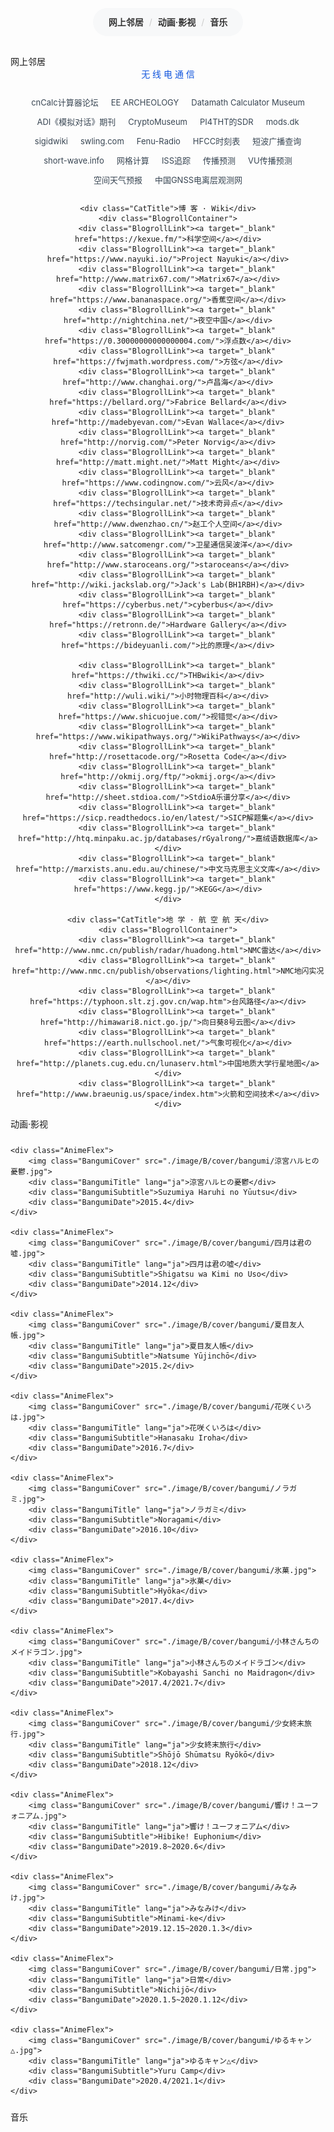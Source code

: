 
<script>
function TurnToCollectionSection(elementId) {
    let targetTop = window.pageYOffset + $(`#${elementId}`)[0].getBoundingClientRect().top;
    $('html, body').animate({ scrollTop: targetTop-40 }, 200, 'easeOutExpo'); // 照顾顶部sticky导航栏的40px高度
}
</script>

<style>
.SectionToggle {
    cursor: pointer;
}

a {
    color: inherit;
    text-decoration: none;
    cursor: pointer;
}
a:hover {
    text-decoration: underline;
    color: #15d;
}

@media(min-width:651px) {
    .RigsTitleImage {
        display: block;
        margin: 10px auto;
        width: 50%;
    }
}
@media(max-width:650px) {
    .RigsTitleImage {
        display: block;
        margin: 10px auto;
        width: 100%;
    }
}

.RigsImage {
    display: block;
    margin: 10px auto;
    width: 100%;
    border: none;
    border-radius: 5px;
}
.CollectionTag {
    display: inline-block;
    background-color: #15e1;
    color: #15e;
    font-size: smaller;
    border-radius: 100px;
    padding: 2px 6px 2px 6px;
    margin: 0 3px;
}

.RigListContainer {
    text-align: center;
    overflow-x: auto;
}
.RigList {
    /* width: 100%; */
    border-collapse: collapse;
    border-spacing: 0;
    margin: 0 auto;
}

.RigName { min-width: 12em; text-align: left; font-weight: bold; padding: 5px 5px 5px 30px; }
.RigInfo { text-align: left; padding: 5px 30px 5px 5px; }

.RigList th, .RigList td {
    color: #666;
    font-size: 12px;
    line-height: 20px;
    border-top: 1px solid #eee;
    border-bottom: 1px solid #eee;
    border-left: none;
    border-right: none;
}

.RigType {
    padding: 15px 0 !important;
    /* font-weight: bold !important; */
    font-size: 15px !important;
    letter-spacing: 2px;
    color: #15e !important;
    border-top: none !important;
}

.CollectionNav {
    text-align: center;
    margin: 30px auto;
    color: #ccc;
    background: #f7f8f9;
    width: fit-content;
    padding: 10px 20px;
    border-radius: 100px;
    font-size: 14px;
    line-height: 25px;
}
.CollectionSectionSwitch {
    margin: 5px;
    color: #333;
    font-weight: 600;
    cursor: pointer;
}
.CollectionSectionSwitch:hover {
    color: #15e;
}

.ComputerListToggle {
    margin: 20px 0;
    font-size: 16px;
    font-weight: bold;
    color: #234;
    cursor: pointer;
}
</style>

<div class="CollectionNav">
    <!-- <span class="CollectionSectionSwitch" onclick="TurnToCollectionSection(`collections_radio`);">无线电设备</span> / -->
    <span class="CollectionSectionSwitch" onclick="TurnToCollectionSection(`collections_link`);">网上邻居</span> /
    <span class="CollectionSectionSwitch" onclick="TurnToCollectionSection(`collections_anime`);">动画·影视</span> /
    <span class="CollectionSectionSwitch" onclick="TurnToCollectionSection(`collections_music`);">音乐</span>
</div>

<!--
<div class="SectionHeader SectionToggle" id="collections_radio" onclick="$(`#collections_radio_main`).fadeToggle(200);">
    无线电设备
</div>

<div id="collections_radio_main">

    <img src="image/G3/rigs/rigs.jpg" class="RigsTitleImage">

    <div class="RigListContainer">
        <table class="RigList">
            <tr><td class="RigType" colspan="2">业余收发信机</td></tr>
            <tr>
                <td class="RigName">Icom IC-705</td>
                <td class="RigInfo">HF/VHF/UHF便携电台，最大发射功率10W。<br>型号核准码：2020FP14257。</td>
            </tr>
            <tr>
                <td class="RigName">宝锋 UV-5R</td>
                <td class="RigInfo">VHF/UHF手持电台，标称发射功率5W。<br>型号核准码：2017FR3280。</td>
            </tr>
        </table>
    </div>
</div>
-->



<style>
.BlogrollContainer {
    display: flex;
    justify-content: center;
    align-items: baseline;
    flex-wrap: wrap;
    padding: 0 20px;
    margin: 20px auto;
}
.BlogrollLink {
    margin: 3px 10px;
    font-size: 13px;
    line-height: 25px;
    text-align: center;
    color: #394653;
}
.CatTitle {
    font-size: 14px;
    color: #15d;
    line-height: 1.5;
    text-align: center;
}
</style>

<div class="SectionHeader SectionToggle" id="collections_link" onclick="$(`#collections_link_main`).fadeToggle(200);">网上邻居</div>
    <div id="collections_link_main" style="text-align: center;">
    <!-- <img src="./image/B/nagato-yuki.jpg" style="width: 60%; border-radius: 10px; max-width: 480px; margin: 0 auto;"> -->
    <div class="CatTitle">无 线 电 通 信</div>
    <div class="BlogrollContainer">
        <div class="BlogrollLink"><a target="_blank" href="http://www.cncalc.org/">cnCalc计算器论坛</a></div>
        <div class="BlogrollLink"><a target="_blank" href="http://7400.me/">EE ARCHEOLOGY</a></div>
        <div class="BlogrollLink"><a target="_blank" href="http://www.datamath.org/">Datamath Calculator Museum</a></div>
        <div class="BlogrollLink"><a target="_blank" href="https://www.analog.com/cn/analog-dialogue.html">ADI《模拟对话》期刊</a></div>
        <div class="BlogrollLink"><a target="_blank" href="https://www.cryptomuseum.com/">CryptoMuseum</a></div>
        <div class="BlogrollLink"><a target="_blank" href="http://websdr.ewi.utwente.nl:8901/">PI4THT的SDR</a></div>
        <div class="BlogrollLink"><a target="_blank" href="https://www.mods.dk/">mods.dk</a></div>
        <div class="BlogrollLink"><a target="_blank" href="https://www.sigidwiki.com/">sigidwiki</a></div>
        <div class="BlogrollLink"><a target="_blank" href="https://swling.com/">swling.com</a></div>
        <div class="BlogrollLink"><a target="_blank" href="https://www.fenu-radio.ch/">Fenu-Radio</a></div>
        <div class="BlogrollLink"><a target="_blank" href="http://www.hfcc.org/schedule/">HFCC时刻表</a></div>
        <div class="BlogrollLink"><a target="_blank" href="https://shortwaveschedule.com/index.php?now">短波广播查询</a></div>
        <div class="BlogrollLink"><a target="_blank" href="https://www.short-wave.info/index.php">short-wave.info</a></div>
        <div class="BlogrollLink"><a target="_blank" href="https://dxcluster.ha8tks.hu/hamgeocoding/">网格计算</a></div>
        <div class="BlogrollLink"><a target="_blank" href="https://spotthestation.nasa.gov/tracking_map.cfm">ISS追踪</a></div>
        <div class="BlogrollLink"><a target="_blank" href="http://www.hamqsl.com/radio/">传播预测</a></div>
        <div class="BlogrollLink"><a target="_blank" href="https://www.dxinfocentre.com/tropo_eas.html">VU传播预测</a></div>
        <div class="BlogrollLink"><a target="_blank" href="http://www.nsmc.org.cn/NSMC/spaceweather/cn/sws/index.html">空间天气预报</a></div>
        <div class="BlogrollLink"><a target="_blank" href="http://gnss.stern.ac.cn/index.asp">中国GNSS电离层观测网</a></div>
    </div>

    <div class="CatTitle">博 客 · Wiki</div>
    <div class="BlogrollContainer">
        <div class="BlogrollLink"><a target="_blank" href="https://kexue.fm/">科学空间</a></div>
        <div class="BlogrollLink"><a target="_blank" href="https://www.nayuki.io/">Project Nayuki</a></div>
        <div class="BlogrollLink"><a target="_blank" href="http://www.matrix67.com/">Matrix67</a></div>
        <div class="BlogrollLink"><a target="_blank" href="https://www.bananaspace.org/">香蕉空间</a></div>
        <div class="BlogrollLink"><a target="_blank" href="http://nightchina.net/">夜空中国</a></div>
        <div class="BlogrollLink"><a target="_blank" href="https://0.30000000000000004.com/">浮点数</a></div>
        <div class="BlogrollLink"><a target="_blank" href="https://fwjmath.wordpress.com/">方弦</a></div>
        <div class="BlogrollLink"><a target="_blank" href="http://www.changhai.org/">卢昌海</a></div>
        <div class="BlogrollLink"><a target="_blank" href="https://bellard.org/">Fabrice Bellard</a></div>
        <div class="BlogrollLink"><a target="_blank" href="http://madebyevan.com/">Evan Wallace</a></div>
        <div class="BlogrollLink"><a target="_blank" href="http://norvig.com/">Peter Norvig</a></div>
        <div class="BlogrollLink"><a target="_blank" href="http://matt.might.net/">Matt Might</a></div>
        <div class="BlogrollLink"><a target="_blank" href="https://www.codingnow.com/">云风</a></div>
        <div class="BlogrollLink"><a target="_blank" href="https://techsingular.net/">技术奇异点</a></div>
        <div class="BlogrollLink"><a target="_blank" href="http://www.dwenzhao.cn/">赵工个人空间</a></div>
        <div class="BlogrollLink"><a target="_blank" href="http://www.satcomengr.com/">卫星通信吴波洋</a></div>
        <div class="BlogrollLink"><a target="_blank" href="http://www.staroceans.org/">staroceans</a></div>
        <div class="BlogrollLink"><a target="_blank" href="http://wiki.jackslab.org/">Jack's Lab(BH1RBH)</a></div>
        <div class="BlogrollLink"><a target="_blank" href="https://cyberbus.net/">cyberbus</a></div>
        <div class="BlogrollLink"><a target="_blank" href="https://retronn.de/">Hardware Gallery</a></div>
        <div class="BlogrollLink"><a target="_blank" href="https://bideyuanli.com/">比的原理</a></div>

        <div class="BlogrollLink"><a target="_blank" href="https://thwiki.cc/">THBwiki</a></div>
        <div class="BlogrollLink"><a target="_blank" href="http://wuli.wiki/">小时物理百科</a></div>
        <div class="BlogrollLink"><a target="_blank" href="https://www.shicuojue.com/">视错觉</a></div>
        <div class="BlogrollLink"><a target="_blank" href="https://www.wikipathways.org/">WikiPathways</a></div>
        <div class="BlogrollLink"><a target="_blank" href="http://rosettacode.org/">Rosetta Code</a></div>
        <div class="BlogrollLink"><a target="_blank" href="http://okmij.org/ftp/">okmij.org</a></div>
        <div class="BlogrollLink"><a target="_blank" href="http://sheet.stdioa.com/">StdioA乐谱分享</a></div>
        <div class="BlogrollLink"><a target="_blank" href="https://sicp.readthedocs.io/en/latest/">SICP解题集</a></div>
        <div class="BlogrollLink"><a target="_blank" href="http://htq.minpaku.ac.jp/databases/rGyalrong/">嘉绒语数据库</a></div>
        <div class="BlogrollLink"><a target="_blank" href="http://marxists.anu.edu.au/chinese/">中文马克思主义文库</a></div>
        <div class="BlogrollLink"><a target="_blank" href="https://www.kegg.jp/">KEGG</a></div>
    </div>

    <div class="CatTitle">地 学 · 航 空 航 天</div>
    <div class="BlogrollContainer">
        <div class="BlogrollLink"><a target="_blank" href="http://www.nmc.cn/publish/radar/huadong.html">NMC雷达</a></div>
        <div class="BlogrollLink"><a target="_blank" href="http://www.nmc.cn/publish/observations/lighting.html">NMC地闪实况</a></div>
        <div class="BlogrollLink"><a target="_blank" href="https://typhoon.slt.zj.gov.cn/wap.htm">台风路径</a></div>
        <div class="BlogrollLink"><a target="_blank" href="http://himawari8.nict.go.jp/">向日葵8号云图</a></div>
        <div class="BlogrollLink"><a target="_blank" href="https://earth.nullschool.net/">气象可视化</a></div>
        <div class="BlogrollLink"><a target="_blank" href="http://planets.cug.edu.cn/lunaserv.html">中国地质大学行星地图</a></div>
        <div class="BlogrollLink"><a target="_blank" href="http://www.braeunig.us/space/index.htm">火箭和空间技术</a></div>
    </div>
</div>

<style>
.AnimeFlexContainer {
    display: flex; flex-wrap: wrap; justify-content: center; align-items: baseline;
    margin: 10px auto;
}
.AnimeFlex {
    width: 120px;
    margin: 5px;
    /* padding: 10px; */
    text-align: center;
    /* background: linear-gradient(0deg, #eef0f2, #fafafa, #eef0f2); */
    border-radius: 4px;
    box-shadow: 0px 0px 5px 0px #aaaabb88;
    overflow: hidden;
}
.BangumiCover {
    width: 100%;
    display: block;
    max-height: 170px;
    margin: auto;
}
.BangumiTitle { padding: 5px 5px 0 5px; color: #112; font-size: 11px; }
.BangumiSubtitle { padding: 0; font-size: 10px; font-weight: normal; color: #ccc; line-height: 1.6; transform: scale(0.86); }
.BangumiDate { padding: 0 5px 5px 5px; font-size: 10px; color: #aaa; margin: 0 auto; }

</style>


<div class="SectionHeader SectionToggle" id="collections_anime" onclick="$(`#collections_anime_main`).fadeToggle(200);">
    动画·影视
</div>

<div class="AnimeFlexContainer" id="collections_anime_main">

    <div class="AnimeFlex">
        <img class="BangumiCover" src="./image/B/cover/bangumi/涼宮ハルヒの憂鬱.jpg">
        <div class="BangumiTitle" lang="ja">涼宮ハルヒの憂鬱</div>
        <div class="BangumiSubtitle">Suzumiya Haruhi no Yūutsu</div>
        <div class="BangumiDate">2015.4</div>
    </div>

    <div class="AnimeFlex">
        <img class="BangumiCover" src="./image/B/cover/bangumi/四月は君の嘘.jpg">
        <div class="BangumiTitle" lang="ja">四月は君の嘘</div>
        <div class="BangumiSubtitle">Shigatsu wa Kimi no Uso</div>
        <div class="BangumiDate">2014.12</div>
    </div>

    <div class="AnimeFlex">
        <img class="BangumiCover" src="./image/B/cover/bangumi/夏目友人帳.jpg">
        <div class="BangumiTitle" lang="ja">夏目友人帳</div>
        <div class="BangumiSubtitle">Natsume Yūjinchō</div>
        <div class="BangumiDate">2015.2</div>
    </div>

    <div class="AnimeFlex">
        <img class="BangumiCover" src="./image/B/cover/bangumi/花咲くいろは.jpg">
        <div class="BangumiTitle" lang="ja">花咲くいろは</div>
        <div class="BangumiSubtitle">Hanasaku Iroha</div>
        <div class="BangumiDate">2016.7</div>
    </div>

    <div class="AnimeFlex">
        <img class="BangumiCover" src="./image/B/cover/bangumi/ノラガミ.jpg">
        <div class="BangumiTitle" lang="ja">ノラガミ</div>
        <div class="BangumiSubtitle">Noragami</div>
        <div class="BangumiDate">2016.10</div>
    </div>

    <div class="AnimeFlex">
        <img class="BangumiCover" src="./image/B/cover/bangumi/氷菓.jpg">
        <div class="BangumiTitle" lang="ja">氷菓</div>
        <div class="BangumiSubtitle">Hyōka</div>
        <div class="BangumiDate">2017.4</div>
    </div>

    <div class="AnimeFlex">
        <img class="BangumiCover" src="./image/B/cover/bangumi/小林さんちのメイドラゴン.jpg">
        <div class="BangumiTitle" lang="ja">小林さんちのメイドラゴン</div>
        <div class="BangumiSubtitle">Kobayashi Sanchi no Maidragon</div>
        <div class="BangumiDate">2017.4/2021.7</div>
    </div>

    <div class="AnimeFlex">
        <img class="BangumiCover" src="./image/B/cover/bangumi/少女終末旅行.jpg">
        <div class="BangumiTitle" lang="ja">少女終末旅行</div>
        <div class="BangumiSubtitle">Shōjō Shūmatsu Ryōkō</div>
        <div class="BangumiDate">2018.12</div>
    </div>

    <div class="AnimeFlex">
        <img class="BangumiCover" src="./image/B/cover/bangumi/響け！ユーフォニアム.jpg">
        <div class="BangumiTitle" lang="ja">響け！ユーフォニアム</div>
        <div class="BangumiSubtitle">Hibike! Euphonium</div>
        <div class="BangumiDate">2019.8~2020.6</div>
    </div>

    <div class="AnimeFlex">
        <img class="BangumiCover" src="./image/B/cover/bangumi/みなみけ.jpg">
        <div class="BangumiTitle" lang="ja">みなみけ</div>
        <div class="BangumiSubtitle">Minami-ke</div>
        <div class="BangumiDate">2019.12.15~2020.1.3</div>
    </div>

    <div class="AnimeFlex">
        <img class="BangumiCover" src="./image/B/cover/bangumi/日常.jpg">
        <div class="BangumiTitle" lang="ja">日常</div>
        <div class="BangumiSubtitle">Nichijō</div>
        <div class="BangumiDate">2020.1.5~2020.1.12</div>
    </div>

    <div class="AnimeFlex">
        <img class="BangumiCover" src="./image/B/cover/bangumi/ゆるキャン△.jpg">
        <div class="BangumiTitle" lang="ja">ゆるキャン△</div>
        <div class="BangumiSubtitle">Yuru Camp</div>
        <div class="BangumiDate">2020.4/2021.1</div>
    </div>

</div>


<style>
@media(min-width:651px){
    .MusicItem {
        display: flex;
        flex-direction: row;
        align-items: center;
        font-size: 13px;
        padding: 5px 16px;
        border-bottom: 1px solid #ebedf1;
    }
}
@media(max-width:650px){
    .MusicItem {
        display: flex;
        align-items: flex-start;
        flex-direction: column;
        font-size: 12px;
        border-bottom: 1px solid #ebedf1;
        padding: 3px 5px;
    }
}

.MusicItemLine {
    display: flex;
    align-items: center;
    margin: 3px 0;
}
.MusicItemSlash {
    color: #c5c6c7;
    margin: 0px 6px;
}
.MusicTitle {
    color: #2a2d34;
    font-weight: bold;
}
.MusicTitle a {
    text-decoration: none;
}
.MusicArtist {
    font-size: 12px;
    color: #2a2d34;
    margin-right: 10px;
}
.MusicDate {
    font-size: 11px;
    color: #c8cdd7;
    margin-right: 10px;
}
.MusicAlbum {
    font-size: 11px;
    color: #656970;
    margin-right: 10px;
}
.MusicInfo {
    font-size: 11px;
    color: #656970;
}
</style>

<div class="SectionHeader SectionToggle" id="collections_music" onclick="$(`#collections_music_main`).fadeToggle(200);">
    音乐<!--div class="SectionHeaderComment">Music</div-->
</div>

<div id="collections_music_main"></div>

</div>

